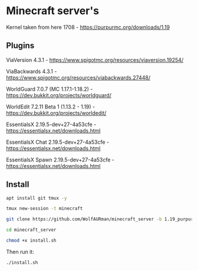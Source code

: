 # Minecraft server's
Kernel taken from here 1708 - https://purpurmc.org/downloads/1.19
## Plugins
ViaVersion 4.3.1 - https://www.spigotmc.org/resources/viaversion.19254/

ViaBackwards 4.3.1 - https://www.spigotmc.org/resources/viabackwards.27448/

WorldGuard 7.0.7 (MC 1.17.1-1.18.2) - https://dev.bukkit.org/projects/worldguard/

WorldEdit 7.2.11 Beta 1 (1.13.2 - 1.19) - https://dev.bukkit.org/projects/worldedit/

EssentialsX 2.19.5-dev+27-4a53cfe - https://essentialsx.net/downloads.html

EssentialsX Chat 2.19.5-dev+27-4a53cfe - https://essentialsx.net/downloads.html

EssentialsX Spawn 2.19.5-dev+27-4a53cfe - https://essentialsx.net/downloads.html

## Install
```bash
apt install git tmux -y
```

```bash
tmux new-session -t minecraft
```

```bash
git clone https://github.com/WolfAURman/minecraft_server -b 1.19_purpurmc
```

```bash
cd minecraft_server
```

```bash
chmod +x install.sh
```

Then run it:

```sh
./install.sh
```
